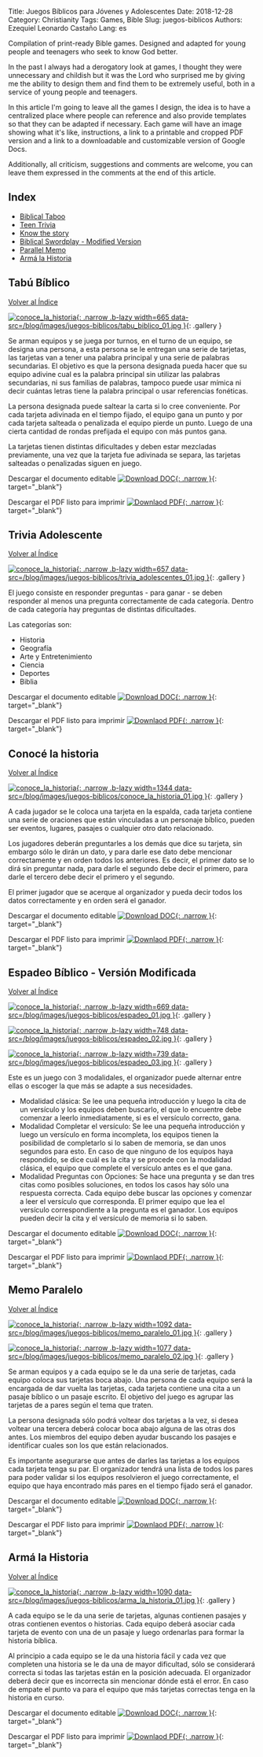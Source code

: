 Title: Juegos Bíblicos para Jóvenes y Adolescentes
Date: 2018-12-28
Category: Christianity
Tags: Games, Bible
Slug: juegos-biblicos
Authors: Ezequiel Leonardo Castaño
Lang: es

<!-- PELICAN_BEGIN_SUMMARY -->

Compilation of print-ready Bible games. Designed and adapted for young people and teenagers who seek to know God better.

<!-- PELICAN_END_SUMMARY -->

In the past I always had a derogatory look at games, I thought they were unnecessary and childish but it was the Lord who surprised me by giving me the ability to design them and find them to be extremely useful, both in a service of young people and teenagers.

In this article I'm going to leave all the games I design, the idea is to have a centralized place where people can reference and also provide templates so that they can be adapted if necessary. Each game will have an image showing what it's like, instructions, a link to a printable and cropped PDF version and a link to a downloadable and customizable version of Google Docs.

Additionally, all criticism, suggestions and comments are welcome, you can leave them expressed in the comments at the end of this article.

## Index

- [Biblical Taboo](#biblical-Taboo)
- [Teen Trivia](#trivia-adolescent)
- [Know the story](#Know-the-history)
- [Biblical Swordplay - Modified Version](#sword-biblich-version-modified)
- [Parallel Memo](#memo-parallel)
- [Armá la Historia](#arma-la-historia)

## Tabú Bíblico

[Volver al Índice](#indice)

[![conoce_la_historia]({attach}images/juegos-biblicos/tabu_biblico_01-thumbnail.jpg){: .narrow .b-lazy width=665 data-src=/blog/images/juegos-biblicos/tabu_biblico_01.jpg  }](/blog/images/juegos-biblicos/tabu_biblico_01.jpg){: .gallery }

Se arman equipos y se juega por turnos, en el turno de un equipo, se designa una persona, a esta persona se le entregan una serie de tarjetas, las tarjetas van a tener una palabra principal y una serie de palabras secundarias. El objetivo es que la persona designada pueda hacer que su equipo adivine cual es la palabra principal sin utilizar las palabras secundarias, ni sus familias de palabras, tampoco puede usar mímica ni decir cuántas letras tiene la palabra principal o usar referencias fonéticas.

La persona designada puede saltear la carta si lo cree conveniente. Por cada tarjeta adivinada en el tiempo fijado, el equipo gana un punto y por cada tarjeta salteada o penalizada el equipo pierde un punto. Luego de una cierta cantidad de rondas prefijada el equipo con más puntos gana.

La tarjetas tienen distintas dificultades y deben estar mezcladas previamente, una vez que la tarjeta fue adivinada se separa, las tarjetas salteadas o penalizadas siguen en juego.

Descargar el documento editable [![Download DOC](https://elc.github.io/theme/images/DOC.svg){: .narrow }](/link/tabu-biblico){: target="_blank"}

Descargar el PDF listo para imprimir [![Downlaod PDF](https://elc.github.io/theme/images/PDF.svg){: .narrow }](/link/tabu-biblico-pdf){: target="_blank"}

## Trivia Adolescente

[Volver al Índice](#indice)

[![conoce_la_historia]({attach}images/juegos-biblicos/trivia_adolescentes_01-thumbnail.jpg){: .narrow .b-lazy width=657 data-src=/blog/images/juegos-biblicos/trivia_adolescentes_01.jpg  }](/blog/images/juegos-biblicos/trivia_adolescentes_01.jpg){: .gallery }

El juego consiste en responder preguntas - para ganar - se deben responder al menos una pregunta correctamente de cada categoría. Dentro de cada categoría hay preguntas de distintas dificultades.

Las categorías son:

- Historia
- Geografía
- Arte y Entretenimiento
- Ciencia
- Deportes
- Biblia

Descargar el documento editable [![Download DOC](https://elc.github.io/theme/images/DOC.svg){: .narrow }](/link/trivia-adolescente){: target="_blank"}

Descargar el PDF listo para imprimir [![Downlaod PDF](https://elc.github.io/theme/images/PDF.svg){: .narrow }](/link/trivia-adolescente-pdf){: target="_blank"}

## Conocé la historia

[Volver al Índice](#indice)

[![conoce_la_historia]({attach}images/juegos-biblicos/conoce_la_historia_01-thumbnail.jpg){: .narrow .b-lazy width=1344 data-src=/blog/images/juegos-biblicos/conoce_la_historia_01.jpg  }](/blog/images/juegos-biblicos/conoce_la_historia_01.jpg){: .gallery }

A cada jugador se le coloca una tarjeta en la espalda, cada tarjeta contiene una serie de oraciones que están vinculadas a un personaje bíblico, pueden ser eventos, lugares, pasajes o cualquier otro dato relacionado.

Los jugadores deberán preguntarles a los demás que dice su tarjeta, sin embargo sólo le dirán un dato, y para darle ese dato debe mencionar correctamente y en orden todos los anteriores. Es decir, el primer dato se lo dirá sin preguntar nada, para darle el segundo debe decir el primero, para darle el tercero debe decir el primero y el segundo.

El primer jugador que se acerque al organizador y pueda decir todos los datos correctamente y en orden será el ganador.

Descargar el documento editable [![Download DOC](https://elc.github.io/theme/images/DOC.svg){: .narrow }](/link/conoce-historia){: target="_blank"}

Descargar el PDF listo para imprimir [![Downlaod PDF](https://elc.github.io/theme/images/PDF.svg){: .narrow }](/link/conoce-historia-pdf){: target="_blank"}

## Espadeo Bíblico - Versión Modificada

[Volver al Índice](#indice)

[![conoce_la_historia]({attach}images/juegos-biblicos/espadeo_01-thumbnail.jpg){: .narrow .b-lazy width=669 data-src=/blog/images/juegos-biblicos/espadeo_01.jpg  }](/blog/images/juegos-biblicos/espadeo_01.jpg){: .gallery }

[![conoce_la_historia]({attach}images/juegos-biblicos/espadeo_02-thumbnail.jpg){: .narrow .b-lazy width=748 data-src=/blog/images/juegos-biblicos/espadeo_02.jpg  }](/blog/images/juegos-biblicos/espadeo_02.jpg){: .gallery }

[![conoce_la_historia]({attach}images/juegos-biblicos/espadeo_03-thumbnail.jpg){: .narrow .b-lazy width=739 data-src=/blog/images/juegos-biblicos/espadeo_03.jpg  }](/blog/images/juegos-biblicos/espadeo_03.jpg){: .gallery }

Este es un juego con 3 modalidales, el organizador puede alternar entre ellas o escoger la que más se adapte a sus necesidades.

- Modalidad clásica: Se lee una pequeña introducción y luego la cita de un versículo y los equipos deben buscarlo, el que lo encuentre debe comenzar a leerlo inmediatamente, si es el versículo correcto, gana.
- Modalidad Completar el versículo: Se lee una pequeña introducción y luego un versículo en forma incompleta, los equipos tienen la posibilidad de completarlo si lo saben de memoria, se dan unos segundos para esto. En caso de que ninguno de los equipos haya respondido, se dice cuál es la cita y se procede con la modalidad clásica, el equipo que complete el versículo antes es el que gana.
- Modalidad Preguntas con Opciones: Se hace una pregunta y se dan tres citas como posibles soluciones, en todos los casos hay sólo una respuesta correcta. Cada equipo debe buscar las opciones y comenzar a leer el versículo que corresponda. El primer equipo que lea el versículo correspondiente a la pregunta es el ganador. Los equipos pueden decir la cita y el versículo de memoria si lo saben.

Descargar el documento editable [![Download DOC](https://elc.github.io/theme/images/DOC.svg){: .narrow }](/link/espadeo-biblico){: target="_blank"}

Descargar el PDF listo para imprimir [![Downlaod PDF](https://elc.github.io/theme/images/PDF.svg){: .narrow }](/link/espadeo-biblico-pdf){: target="_blank"}

## Memo Paralelo

[Volver al Índice](#indice)

[![conoce_la_historia]({attach}images/juegos-biblicos/memo_paralelo_01-thumbnail.jpg){: .narrow .b-lazy width=1092 data-src=/blog/images/juegos-biblicos/memo_paralelo_01.jpg  }](/blog/images/juegos-biblicos/memo_paralelo_01.jpg){: .gallery }

[![conoce_la_historia]({attach}images/juegos-biblicos/memo_paralelo_02-thumbnail.jpg){: .narrow .b-lazy width=1077 data-src=/blog/images/juegos-biblicos/memo_paralelo_02.jpg  }](/blog/images/juegos-biblicos/memo_paralelo_02.jpg){: .gallery }

Se arman equipos y a cada equipo se le da una serie de tarjetas, cada equipo coloca sus tarjetas boca abajo. Una persona de cada equipo será la encargada de dar vuelta las tarjetas, cada tarjeta contiene una cita a un pasaje bíblico o un pasaje escrito. El objetivo del juego es agrupar las tarjetas de a pares según el tema que traten. 

La persona designada sólo podrá voltear dos tarjetas a la vez, si desea voltear una tercera deberá colocar boca abajo alguna de las otras dos antes. Los miembros del equipo deben ayudar buscando los pasajes e identificar cuales son los que están relacionados.

Es importante asegurarse que antes de darles las tarjetas a los equipos cada tarjeta tenga su par. El organizador tendrá una lista de todos los pares para poder validar si los equipos resolvieron el juego correctamente, el equipo que haya encontrado más pares en el tiempo fijado será el ganador.

Descargar el documento editable [![Download DOC](https://elc.github.io/theme/images/DOC.svg){: .narrow }](/link/memo-paralelo){: target="_blank"}

Descargar el PDF listo para imprimir [![Downlaod PDF](https://elc.github.io/theme/images/PDF.svg){: .narrow }](/link/memo-paralelo-pdf){: target="_blank"}

## Armá la Historia

[Volver al Índice](#indice)

[![conoce_la_historia]({attach}images/juegos-biblicos/arma_la_historia_01-thumbnail.jpg){: .narrow .b-lazy width=1090 data-src=/blog/images/juegos-biblicos/arma_la_historia_01.jpg  }](/blog/images/juegos-biblicos/arma_la_historia_01.jpg){: .gallery }

A cada equipo se le da una serie de tarjetas, algunas contienen pasajes y otras contienen eventos o historias. Cada equipo deberá asociar cada tarjeta de evento con una de un pasaje y luego ordenarlas para formar la historia bíblica.

Al principio a cada equipo se le da una historia fácil y cada vez que completen una historia se le da una de mayor dificultad, sólo se considerará correcta si todas las tarjetas están en la posición adecuada. El organizador deberá decir que es incorrecta sin mencionar dónde está el error. En caso de empate el punto va para el equipo que más tarjetas correctas tenga en la historia en curso.

Descargar el documento editable [![Download DOC](https://elc.github.io/theme/images/DOC.svg){: .narrow }](/link/arma-historia){: target="_blank"}

Descargar el PDF listo para imprimir [![Downlaod PDF](https://elc.github.io/theme/images/PDF.svg){: .narrow }](/link/arma-historia-pdf){: target="_blank"}